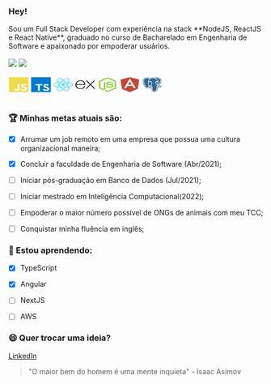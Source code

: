 ### Hey!
<div>
  Sou um Full Stack Developer com experiência na stack **NodeJS, ReactJS e React Native**, graduado no curso de Bacharelado em Engenharia de Software e apaixonado   por empoderar usuários.
</div>

<br />
 
<div>
  <img height="180em" src="https://github-readme-stats.vercel.app/api?username=viniciusmazon&show_icons=true&theme=dark" />
  <img height="180em" src="https://github-readme-stats.vercel.app/api/top-langs/?username=viniciusmazon&layout=compact&theme=dark" />
</div>

<br/>

<div>
  <img align="center" alt="Vinicius-JS" height="30" width="40" src="https://raw.githubusercontent.com/devicons/devicon/master/icons/javascript/javascript-plain.svg" />
  <img align="center" alt="Vinicius-TS" height="30" width="40" src="https://raw.githubusercontent.com/devicons/devicon/master/icons/typescript/typescript-plain.svg" />
  <img align="center" alt="Vinicius-REACT" height="30" width="40" src="https://raw.githubusercontent.com/devicons/devicon/master/icons/react/react-original.svg" />
  <img align="center" alt="Vinicius-REACTNATIVE" height="30" width="40" src="https://raw.githubusercontent.com/devicons/devicon/master/icons/express/express-original.svg" />
  <img align="center" alt="Vinicius-REACTNATIVE" height="30" width="40" src="https://raw.githubusercontent.com/devicons/devicon/master/icons/nodejs/nodejs-plain.svg" />
  <img align="center" alt="Vinicius-REACTNATIVE" height="30" width="40" src="https://raw.githubusercontent.com/devicons/devicon/master/icons/angularjs/angularjs-plain.svg" />
    <img align="center" alt="Vinicius-REACTNATIVE" height="30" width="40" src="https://raw.githubusercontent.com/devicons/devicon/master/icons/postgresql/postgresql-plain.svg" />
</div>

<br/>

### 🏆 Minhas metas atuais são:

- [x] Arrumar um job remoto em uma empresa que possua uma cultura organizacional maneira;

- [x] Concluir a faculdade de Engenharia de Software (Abr/2021);

- [ ] Iniciar pós-graduação em Banco de Dados (Jul/2021);

- [ ] Iniciar mestrado em Inteligência Computacional(2022);

- [ ] Empoderar o maior número possível de ONGs de animais com meu TCC;

- [ ] Conquistar minha fluência em inglês;

  
### 🔭 Estou aprendendo:

- [x] TypeScript

- [x] Angular

- [ ] NextJS

- [ ] AWS


### 😄 Quer trocar uma ideia?

[LinkedIn](https://www.linkedin.com/in/vmazon/)


>  "O maior bem do homem é uma mente inquieta" - Isaac Asimov
